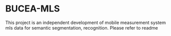# BUCEA-MLS
This project is an independent development of mobile measurement system mls data for semantic segmentation, recognition. Please refer to readme
